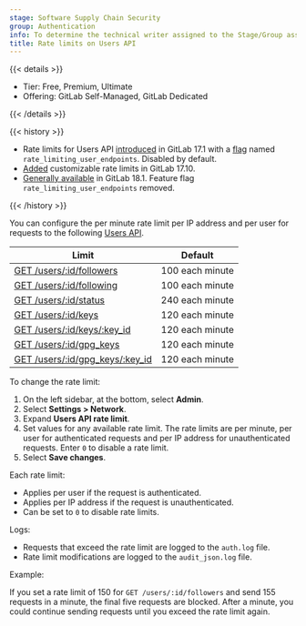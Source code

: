 ```yaml
---
stage: Software Supply Chain Security
group: Authentication
info: To determine the technical writer assigned to the Stage/Group associated with this page, see https://handbook.gitlab.com/handbook/product/ux/technical-writing/#assignments
title: Rate limits on Users API
---
```


{{< details >}}

- Tier: Free, Premium, Ultimate
- Offering: GitLab Self-Managed, GitLab Dedicated

{{< /details >}}

{{< history >}}

- Rate limits for Users API [introduced](https://gitlab.com/gitlab-org/gitlab/-/issues/452349) in GitLab 17.1 with a [flag](../feature_flags.md) named `rate_limiting_user_endpoints`. Disabled by default.
- [Added](https://gitlab.com/gitlab-org/gitlab/-/merge_requests/181054) customizable rate limits in GitLab 17.10.
- [Generally available](https://gitlab.com/gitlab-org/gitlab/-/issues/524831) in GitLab 18.1. Feature flag `rate_limiting_user_endpoints` removed.

{{< /history >}}

You can configure the per minute rate limit per IP address and per user for requests to the following [Users API](../../api/users.md).

| Limit                                                           | Default |
|-----------------------------------------------------------------|---------|
| [GET /users/:id/followers](../../api/user_follow_unfollow.md#list-all-accounts-that-follow-a-user) | 100 each minute |
| [GET /users/:id/following](../../api/user_follow_unfollow.md#list-all-accounts-followed-by-a-user) | 100 each minute |
| [GET /users/:id/status](../../api/users.md#get-the-status-of-a-user)                               | 240 each minute |
| [GET /users/:id/keys](../../api/user_keys.md#list-all-ssh-keys-for-a-user)                         | 120 each minute |
| [GET /users/:id/keys/:key_id](../../api/user_keys.md#get-an-ssh-key)                               | 120 each minute |
| [GET /users/:id/gpg_keys](../../api/user_keys.md#list-all-gpg-keys-for-a-user)                     | 120 each minute |
| [GET /users/:id/gpg_keys/:key_id](../../api/user_keys.md#get-a-gpg-key-for-a-user)                 | 120 each minute |

To change the rate limit:

1. On the left sidebar, at the bottom, select **Admin**.
1. Select **Settings > Network**.
1. Expand **Users API rate limit**.
1. Set values for any available rate limit. The rate limits are per minute, per user for authenticated requests and per IP address for unauthenticated requests. Enter `0` to disable a rate limit.
1. Select **Save changes**.

Each rate limit:

- Applies per user if the request is authenticated.
- Applies per IP address if the request is unauthenticated.
- Can be set to `0` to disable rate limits.

Logs:

- Requests that exceed the rate limit are logged to the `auth.log` file.
- Rate limit modifications are logged to the `audit_json.log` file.

Example:

If you set a rate limit of 150 for `GET /users/:id/followers` and send 155 requests in a minute, the
final five requests are blocked. After a minute, you could continue sending requests until you
exceed the rate limit again.

